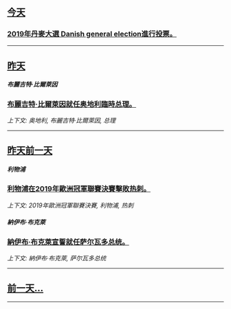 

## [今天](/news/2019/06/5/index.md)

##### 
### [2019年丹麥大選 Danish general election進行投票。 ](/news/2019/06/5/2019年丹麥大選-Danish-general-election進行投票.md)
---

## [昨天](/news/2019/06/3/index.md)

##### 布麗吉特·比爾萊因
### [布麗吉特·比爾萊因就任奥地利臨時总理。 ](/news/2019/06/3/布麗吉特-比爾萊因就任奥地利臨時总理.md)
_上下文: 奥地利, 布麗吉特·比爾萊因, 总理_

---

## [昨天前一天](/news/2019/06/1/index.md)

##### 利物浦
### [利物浦在2019年歐洲冠軍聯賽決賽擊敗热刺。 ](/news/2019/06/1/利物浦在2019年歐洲冠軍聯賽決賽擊敗热刺.md)
_上下文: 2019年歐洲冠軍聯賽決賽, 利物浦, 热刺_

##### 納伊布·布克萊
### [納伊布·布克萊宣誓就任萨尔瓦多总统。 ](/news/2019/06/1/納伊布-布克萊宣誓就任萨尔瓦多总统.md)
_上下文: 納伊布·布克萊, 萨尔瓦多总统_

---

## [前一天...](/news/2019/05/31/index.md)

---

